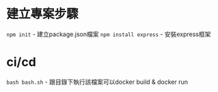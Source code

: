 # 建立專案步驟

`npm init` - 建立package.json檔案
`npm install express` - 安裝express框架

# ci/cd
`bash bash.sh` - 跟目錄下執行該檔案可以docker build & docker run 